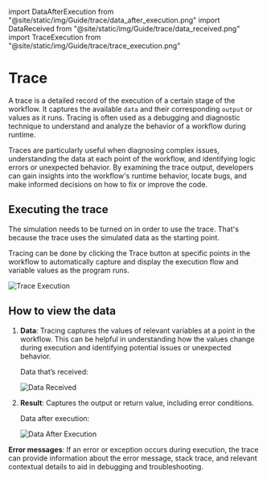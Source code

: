 import DataAfterExecution from "@site/static/img/Guide/trace/data_after_execution.png"
import DataReceived from "@site/static/img/Guide/trace/data_received.png"
import TraceExecution from "@site/static/img/Guide/trace/trace_execution.png"

# Trace

A trace is a detailed record of the execution of a certain stage of the workflow. It captures the available `data` and their corresponding `output` or values as it runs. Tracing is often used as a debugging and diagnostic technique to understand and analyze the behavior of a workflow during runtime.

Traces are particularly useful when diagnosing complex issues, understanding the data at each point of the workflow, and identifying logic errors or unexpected behavior. By examining the trace output, developers can gain insights into the workflow's runtime behavior, locate bugs, and make informed decisions on how to fix or improve the code.

## Executing the trace

The simulation needs to be turned on in order to use the trace. That's because the trace uses the simulated data as the starting point.

Tracing can be done by clicking the Trace button at specific points in the workflow to automatically capture and display the execution flow and variable values as the program runs.

<div class="myResponsiveImg">
    <img src={TraceExecution} alt="Trace Execution" class="myResponsiveImg"/>
</div>

## How to view the data

1. **Data**: Tracing captures the values of relevant variables at a point in the workflow. This can be helpful in understanding how the values change during execution and identifying potential issues or unexpected behavior.

   Data that’s received:

   <div class="myResponsiveImg">
   <img src={DataReceived} alt="Data Received" class="myResponsiveImg"/>
   </div>

2. **Result**: Captures the output or return value, including error conditions.

   Data after execution:

   <div class="myResponsiveImg">
   <img src={DataAfterExecution} alt="Data After Execution" class="myResponsiveImg"/>
   </div>

 **Error messages**: If an error or exception occurs during execution, the trace can provide information about the error message, stack trace, and relevant contextual details to aid in debugging and troubleshooting.

